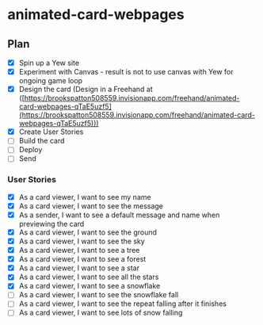# animated-card-webpages

## Plan

- [x] Spin up a Yew site
- [x] Experiment with Canvas - result is not to use canvas with Yew for ongoing game loop
- [x] Design the card (Design in a Freehand at ([https://brookspatton508559.invisionapp.com/freehand/animated-card-webpages-qTaE5uzf5](https://brookspatton508559.invisionapp.com/freehand/animated-card-webpages-qTaE5uzf5)))
- [x] Create User Stories
- [ ] Build the card
- [ ] Deploy
- [ ] Send

### User Stories
- [x] As a card viewer, I want to see my name
- [x] As a card viewer, I want to see the message
- [x] As a sender, I want to see a default message and name when previewing the card
- [x] As a card viewer, I want to see the ground
- [x] As a card viewer, I want to see the sky
- [x] As a card viewer, I want to see a tree
- [x] As a card viewer, I want to see a forest
- [x] As a card viewer, I want to see a star
- [x] As a card viewer, I want to see all the stars
- [x] As a card viewer, I want to see a snowflake
- [ ] As a card viewer, I want to see the snowflake fall
- [ ] As a card viewer, I want to see the repeat falling after it finishes
- [ ] As a card viewer, I want to see lots of snow falling
